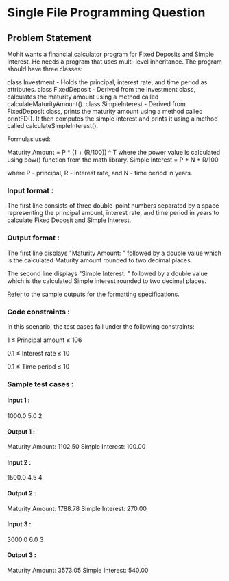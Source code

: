 # Single File Programming Question

## Problem Statement

Mohit wants a financial calculator program for Fixed Deposits and Simple Interest. He needs a program that uses multi-level inheritance. The program should have three classes:

class Investment - Holds the principal, interest rate, and time period as attributes.
class FixedDeposit - Derived from the Investment class, calculates the maturity amount using a method called calculateMaturityAmount().
class SimpleInterest - Derived from FixedDeposit class, prints the maturity amount using a method called printFD(). It then computes the simple interest and prints it using a method called calculateSimpleInterest().

Formulas used:

Maturity Amount = P * (1 + (R/100)) ^ T where the power value is calculated using pow() function from the math library.
Simple Interest = P * N * R/100

where P - principal, R - interest rate, and N - time period in years.

### Input format :

The first line consists of three double-point numbers separated by a space representing the principal amount, interest rate, and time period in years to calculate Fixed Deposit and Simple Interest.

### Output format :

The first line displays "Maturity Amount: " followed by a double value which is the calculated Maturity amount rounded to two decimal places.

The second line displays "Simple Interest: " followed by a double value which is the calculated Simple interest rounded to two decimal places.

Refer to the sample outputs for the formatting specifications.

### Code constraints :

In this scenario, the test cases fall under the following constraints:

1 ≤ Principal amount ≤ 106

0.1 ≤ Interest rate ≤ 10

0.1 ≤ Time period ≤ 10

### Sample test cases :

#### Input 1 :

1000.0 5.0 2

#### Output 1 :

Maturity Amount: 1102.50
Simple Interest: 100.00

#### Input 2 :

1500.0 4.5 4

#### Output 2 :

Maturity Amount: 1788.78
Simple Interest: 270.00

#### Input 3 :

3000.0 6.0 3

#### Output 3 :

Maturity Amount: 3573.05
Simple Interest: 540.00
